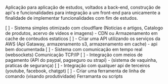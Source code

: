 Aplicação para aplicação de estudos, voltados a back-end, construção de api's e funcionalidades para integração a um front-end para unicamente a finalidade de implementar funcionalidades com fim de estudos.

[ ]  -  Sistema simples otimizado com cloudflare (Noticias e artigos, Catalogo de produtos, acervo de videos e imagens) - CDN ou  Armazenamento em cache de conteudos estaticos
[ ]  -  Criar uma API utilizando os serviços da AWS (Api Gataway, armazenamento s3, armazenamento em cache) - api bem documentada
[ ]  -  Sistema com comunicação em tempo real (websockets) Comunicação TCP/IP
[ ]  -  Integração com meios de pagamento (API do paypal, pagseguro ou strapi) - (sistema de vaquinha, praticas de segurança)
[ ]  -  Integração com qualquer api de terceiros (youtube, facebook, chatgpt)
[ ]  -  Criar uma ferramenta de linha de comando (visando produtividade) Ferramanta ou scripts
